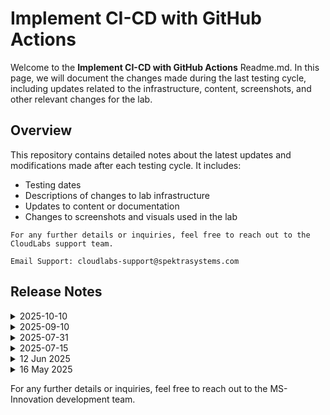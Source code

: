 # Implement CI-CD with GitHub Actions

Welcome to the  **Implement CI-CD with GitHub Actions** Readme.md. In this page, we will document the changes made during the last testing cycle, including updates related to the infrastructure, content, screenshots, and other relevant changes for the lab.

## Overview

This repository contains detailed notes about the latest updates and modifications made after each testing cycle. It includes:

- Testing dates
- Descriptions of changes to lab infrastructure
- Updates to content or documentation
- Changes to screenshots and visuals used in the lab

`For any further details or inquiries, feel free to reach out to the CloudLabs support team.`

`Email Support: cloudlabs-support@spektrasystems.com`

## Release Notes

<details>
  <summary>2025-10-10</summary>

## Release Date: 2025-10-10

### Summary of Changes

- The lab has been successfully tested, and the lab content along with validations have been reviewed and updated.

### Testing Notes

- **Testing Date**: 2025-10-10

### Testing Scope 

- Performed end to end lab testing and all validations were successful, updated lab guide for better clarity.

</details>

<details>
  <summary>2025-09-10</summary>

## Release Date: 2025-09-10

### Summary of Changes

- The lab has been successfully tested, and the lab content along with validations have been reviewed and updated.

### Testing Notes

- **Testing Date**: 2025-09-10

### Testing Scope 

- Performed end to end lab testing and all validations were successful, updated lab guide for better clarity.

</details>

<details>
  <summary>2025-07-31</summary>

### Release Date: 2025-07-31

### Summary of Changes

Updated the public IP configuration from Dynamic to Static and changed the OS disk SKU from Standard_LRS to Premium_LRS. Enhanced the lab guide with explicit navigation steps to direct users to the correct development environment and added multiple screenshots for improved clarity.

### Infrastructure Changes

- Updated public IP address configuration from Dynamic to Static.
- Changed OS disk SKU from Standard_LRS to Premium_LRS.

### Content Changes
 
- Included explicit navigation steps to ensure users reach the correct development environment.

### Screenshot Updates

- Included multiple screenshots to enhance clarity.

### Testing Notes

- **Testing Date**: 2025-07-31
- **Tested Features**: Full lab flow including all sections and tasks.
- **Issues Found**: NA
- **Resolved Issues**: NA
  
### Testing scope
Validated the complete lab workflow, confirmed the updated public IP and OS disk configurations, ensured navigation steps lead to the correct development environment, and verified that new screenshots accurately reflect the latest UI for improved clarity.
</details>

<details>
  <summary>2025-07-15</summary>

### Release Date: 2025-07-15

- **Testing Date**: 2025-07-15

## Infrastructure Changes

**Details:**
- No infrastructure changes were required in this update.

## Content Changes
 
- Refined lab instructions to improve clarity.

## Screenshot Updates

- Replaced outdated screenshots with new ones reflecting the current UI.

## Testing Notes

- **Testing Date**: 2025-07-15
- **Tested Features**: Full lab flow including all sections and tasks.
- **Issues Found**: NA
- **Resolved Issues**: NA
  
</details>

<details>
  <summary>12 Jun 2025</summary>

### [Release Date: 2025-06-12]

- **Change**: Minor changes in instructions to improve user interaction with the lab.
- **Testing Date**: 2025-06-12
- **Notes**: NA
## Infrastructure Changes

NA

## Content Changes

- **Change**: Updated the lab exercise to make changes in some instructions.
- **Details**: NA

## Screenshot Updates

NA

## Testing Notes

- **Testing Date**: 2025-06-12
- **Tested Features**: CI/CD Pipelines, GitHub Actions, and GitHub Security Features.
---
</details>

<details>
  <summary>16 May 2025</summary>

## Infrastructure Changes

NA

## Content Changes

- **Change**:
    1. Updated lab guide to reflect latest UI changes in GitHub and Visual Studio Code.
    2. Revised code snippets to include inject key functionality.
    3. Refined instructions for several steps to align with updated Github UI.

## Screenshot Updates

- **Change**: 

    1. Screenshots have been updated as per new UI changes and updated instructions
    2. Getting started page has been updated as per the new UI changes in the CloudLabs

## Testing Notes

- **Testing Date**: 2025-05-16
</details>


For any further details or inquiries, feel free to reach out to the MS-Innovation development team.


